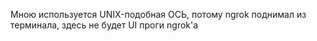 Мною используется UNIX-подобная ОСЬ, потому ngrok поднимал из терминала, 
здесь не будет UI проги ngrok'a

